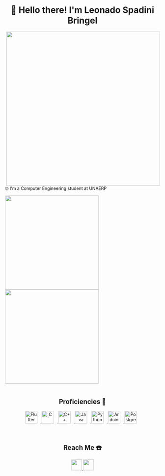 <h1 align="center">👋 Hello there! I'm Leonado Spadini Bringel</h1>

<div class="right_side_block" align="right">
  <img src="https://user-images.githubusercontent.com/74038190/225813708-98b745f2-7d22-48cf-9150-083f1b00d6c9.gif" width="500px" max-width="500px" align="right">
</div>

<div class="left_side_block" align="left">
  <p>🤓 I'm a Computer Engineering student at UNAERP</p>

  <a href="#">
    <img width="305px" max-width="300px" src="https://github-readme-stats.vercel.app/api?username=LeonardoBringel&hide_rank=true&hide=issues,contribs&count_private=true&show_icons=true&theme=dark&hide_title=true"/>
    <img width="305px" max-width="300px" src="https://github-readme-stats.vercel.app/api/top-langs/?username=LeonardoBringel&langs_count=4&layout=compact&theme=dark&hide_title=true"/>
  </a>
</div>

</br>
<h2 align="center">Proficiencies 🚀</h2>

<div class="proficiencies_block" align="center">
  <a href="#">
    <img title="Flutter" height="40px" style="padding-right:10px" src="https://cdn.jsdelivr.net/gh/devicons/devicon/icons/flutter/flutter-original.svg"/>
    <img title="C" height="40px" style="padding-right:10px" src="https://cdn.jsdelivr.net/gh/devicons/devicon/icons/c/c-original.svg">
    <img title="C++" height="40px" style="padding-right:10px" src="https://cdn.jsdelivr.net/gh/devicons/devicon/icons/cplusplus/cplusplus-original.svg">
    <img title="Java" height="40px" style="padding-right:10px" src="https://cdn.jsdelivr.net/gh/devicons/devicon/icons/java/java-original.svg">
    <img title="Python" height="40px" style="padding-right:10px" src="https://cdn.jsdelivr.net/gh/devicons/devicon/icons/python/python-original.svg">
    <img title="Arduino" height="40px" style="padding-right:10px" src="https://cdn.jsdelivr.net/gh/devicons/devicon/icons/arduino/arduino-original.svg">
    <img title="Postgresql" height="40px" style="padding-right:10px" src="https://cdn.jsdelivr.net/gh/devicons/devicon/icons/postgresql/postgresql-original.svg">
  </a>
</div>

</br>
<a href="#">
  <img src="https://user-images.githubusercontent.com/74038190/212284100-561aa473-3905-4a80-b561-0d28506553ee.gif" width="100%", height=15px>
</a>

<h2 align="center">Reach Me ☎️</h2>
<div class="reach_me_block" align="center">
  <a href="mailto:leo.sbringel@gmail.com">
    <img src="https://img.shields.io/badge/Gmail-D14836?style=for-the-badge&logo=gmail&logoColor=white" height="35px">
  </a>
  <a href="https://www.linkedin.com/in/leonardo-bringel-33a710283/">
    <img src="https://img.shields.io/badge/-LinkedIn-%230077B5?style=for-the-badge&logo=linkedin&logoColor=white" height="35px">
  </a>
</div>
